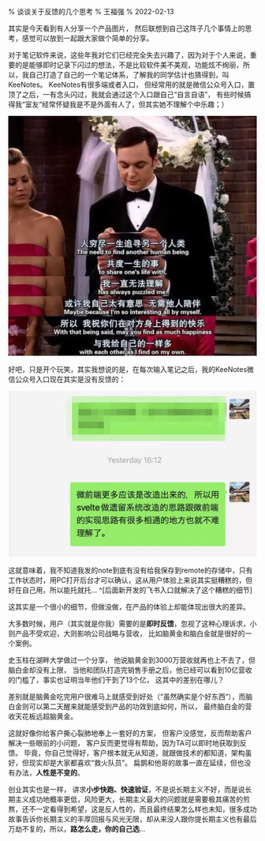 % 谈谈关于反馈的几个思考
% 王福强
% 2022-02-13

其实是今天看到有人分享一个产品图片， 然后联想到自己这阵子几个事情上的思考，感觉可以放到一起跟大家做个简单的分享。

对于笔记软件来说，这些年我对它们已经完全失去兴趣了，因为对于个人来说，重要的是能够即时记录下闪过的想法，不是比较软件美不美观，功能炫不绚丽，所以，我自己打造了自己的一个笔记体系，了解我的同学估计也猜得到，叫KeeNotes。 KeeNotes有很多端或者入口， 但经常用的就是微信公众号入口，置顶了之后，一有念头闪过，我就会通过这个入口跟自己“自言自语”， 有些时候搞得我“室友”经常怀疑我是不是外面有人了，但其实她不理解个中乐趣；）

![](images/sheldon.png)

好吧，只是开个玩笑，其实我想说的是，在每次输入笔记之后，我的KeeNotes微信公众号入口现在其实是没有反馈的：

![](images/60321644766559_.pic.jpg)

这就意味着，我不知道我发的note到底有没有给我保存到remote的存储中，只有工作状态时，用PC打开后台才可以确认，这从用户体验上来说其实挺糟糕的，但好在自己用，所以能托就托... ^[后面新开发的飞书入口就解决了这个糟糕的细节]

这其实是一个很小的细节，但做没做，在产品的体验上却能体现出很大的差异。

大多数时候，用户（其实就是你我）需要的是**即时反馈**，忽视了这种心理诉求，小则产品不受欢迎，大则影响公司战略与营收， 比如脑黄金和脑白金就是很好的一个案例。

史玉柱在湖畔大学做过一个分享， 他说脑黄金到3000万营收就再也上不去了，但脑白金却没有上限， 当他和团队打造完销售手册之后，他已经可以看到10亿营收的门槛了，事实也证明当年他们干到了13个亿， 这其中的差别在哪儿？ 

差别就是脑黄金吃完用户很难马上就感受到好处（“虽然确实是个好东西”），而脑白金则可以第二天醒来就能感受到产品的功效到底如何，所以， 最终脑白金的营收天花板远超脑黄金。

这就好像你给客户撕心裂肺地奉上一套好的方案， 但客户没感觉，反而帮助客户解决一些眼前的小问题， 客户反而更觉得有帮助，因为TA可以即时地获取到反馈。 毕竟，你自己觉得好，客户根本就无从知道，就跟做技术的都知道，架构虽好，但现实却是大家都喜欢“救火队员”。 扁鹊和他哥的故事一直在延续，但也没有办法，**人性是不变的**。

创业其实也是一样， 讲求**小步快跑、快速验证**，不是说长期主义不好，而是说长期主义成功地概率更低，风险更大，长期主义最大的问题就是需要极其痛苦的煎熬，还不一定看得到希望，这是反人性的，而且最终结果怎么样也未知，很多成功故事告诉你长期主义的丰厚回报与风光无限，却从来没人跟你提长期主义也有最后万劫不复的，所以，**路怎么走，你的自己选**...
















